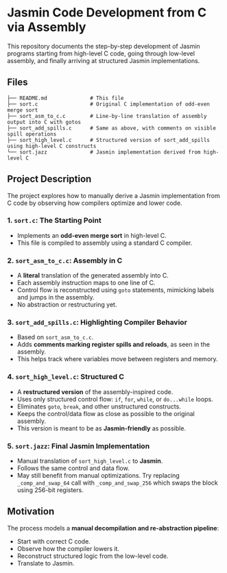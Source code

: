 # Jasmin Code Development from C via Assembly

This repository documents the step-by-step development of Jasmin programs starting from high-level C code, going through low-level assembly, and finally arriving at structured Jasmin implementations.

## Files

```
├── README.md              # This file
├── sort.c                 # Original C implementation of odd-even merge sort
├── sort_asm_to_c.c        # Line-by-line translation of assembly output into C with gotos
├── sort_add_spills.c      # Same as above, with comments on visible spill operations
├── sort_high_level.c      # Structured version of sort_add_spills using high-level C constructs
└── sort.jazz              # Jasmin implementation derived from high-level C
```

## Project Description

The project explores how to manually derive a Jasmin implementation from C code by observing how compilers optimize and lower code.

### 1. `sort.c`: The Starting Point

* Implements an **odd-even merge sort** in high-level C.
* This file is compiled to assembly using a standard C compiler.

### 2. `sort_asm_to_c.c`: Assembly in C

* A **literal** translation of the generated assembly into C.
* Each assembly instruction maps to one line of C.
* Control flow is reconstructed using `goto` statements, mimicking labels and jumps in the assembly.
* No abstraction or restructuring yet.

### 3. `sort_add_spills.c`: Highlighting Compiler Behavior

* Based on `sort_asm_to_c.c`.
* Adds **comments marking register spills and reloads**, as seen in the assembly.
* This helps track where variables move between registers and memory.

### 4. `sort_high_level.c`: Structured C

* A **restructured version** of the assembly-inspired code.
* Uses only structured control flow: `if`, `for`, `while`, or `do...while` loops.
* Eliminates `goto`, `break`, and other unstructured constructs.
* Keeps the control/data flow as close as possible to the original assembly.
* This version is meant to be as **Jasmin-friendly** as possible.

### 5. `sort.jazz`: Final Jasmin Implementation

* Manual translation of `sort_high_level.c` to **Jasmin**.
* Follows the same control and data flow.
* May still benefit from manual optimizations. Try replacing `_comp_and_swap_64` call with `_comp_and_swap_256` which swaps the block using 256-bit registers.

## Motivation

The process models a **manual decompilation and re-abstraction pipeline**:

* Start with correct C code.
* Observe how the compiler lowers it.
* Reconstruct structured logic from the low-level code.
* Translate to Jasmin.

